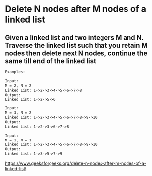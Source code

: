 # Delete N nodes after M nodes of a linked list

## Given a linked list and two integers M and N. Traverse the linked list such that you retain M nodes then delete next N nodes, continue the same till end of the linked list

```txt
Examples:

Input:
M = 2, N = 2
Linked List: 1->2->3->4->5->6->7->8
Output:
Linked List: 1->2->5->6

Input:
M = 3, N = 2
Linked List: 1->2->3->4->5->6->7->8->9->10
Output:
Linked List: 1->2->3->6->7->8

Input:
M = 1, N = 1
Linked List: 1->2->3->4->5->6->7->8->9->10
Output:
Linked List: 1->3->5->7->9
```

https://www.geeksforgeeks.org/delete-n-nodes-after-m-nodes-of-a-linked-list/
